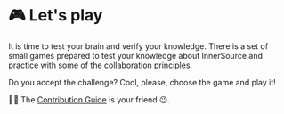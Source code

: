 # 🎮 Let's play

It is time to test your brain and verify your knowledge. There is a set of small games prepared
to test your knowledge about InnerSource and practice with some of the collaboration principles.

Do you accept the challenge? Cool, please, choose the game and play it!

🤔💡 The [Contribution Guide](../CONTRIBUTING.md) is your friend 😉.

